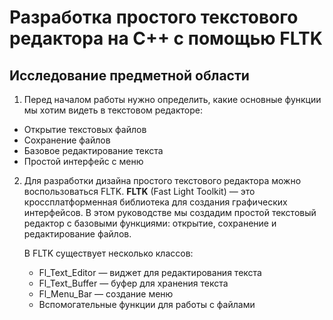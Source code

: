 # Разработка простого текстового редактора на C++ с помощью FLTK

## Исследование предметной области
1. Перед началом работы нужно определить, какие основные функции мы хотим видеть в текстовом редакторе:
  * Открытие текстовых файлов
  * Сохранение файлов
  * Базовое редактирование текста
  * Простой интерфейс с меню

2. Для разработки дизайна простого текстового редактора можно воспользоваться FLTK.
   **FLTK** (Fast Light Toolkit) — это кроссплатформенная библиотека для создания графических интерфейсов. В этом руководстве мы создадим простой текстовый редактор с базовыми функциями: открытие, сохранение и редактирование файлов.

   В FLTK существует несколько классов:
      * Fl_Text_Editor — виджет для редактирования текста
      * Fl_Text_Buffer — буфер для хранения текста
      * Fl_Menu_Bar — создание меню
      * Вспомогательные функции для работы с файлами
